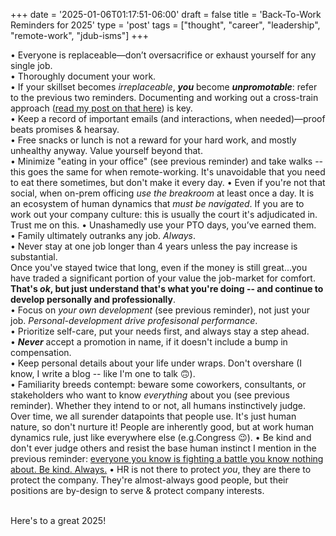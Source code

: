 +++
date = '2025-01-06T01:17:51-06:00'
draft = false
title = 'Back-To-Work Reminders for 2025'
type = 'post'
tags = ["thought", "career", "leadership", "remote-work", "jdub-isms"]
+++



•	Everyone is replaceable—don’t oversacrifice or exhaust yourself for any single job.<br />
•	Thoroughly document your work.<br />
•	If your skillset becomes *irreplaceable*, ***you*** become ***unpromotable***: refer to the previous two reminders.  Documenting and working out a cross-train approach ([read my post on that here](https://julianwest.me/Blog/empowering-independence-it/)) is key.<br />
•	Keep a record of important emails (and interactions, when needed)—proof beats promises & hearsay.<br />
•	Free snacks or lunch is not a reward for your hard work, and mostly unhealthy anyway. Value yourself beyond that. <br />
•	Minimize "eating in your office" (see previous reminder) and take walks -- this goes the same for when remote-working. It's unavoidable that you need to eat there sometimes, but don't make it every day.
•	Even if you're not that social, when on-prem officing *use the breakroom* at least once a day. It is an ecosystem of human dynamics that *must be navigated*.  If you are to work out your company culture: this is usually the court it's adjudicated in.  Trust me on this.
•	Unashamedly use your PTO days, you’ve earned them.<br />
•	Family ultimately outranks any job.  *Always*.<br />
•	Never stay at one job longer than 4 years unless the pay increase is substantial.  <br />Once you've stayed twice that long, even if the money is still great...you have traded a significant portion of your value the job-market for comfort.  **That's *ok*, but just understand that's what you're doing -- and continue to develop personally and professionally**. <br />
•	Focus on *your own development* (see previous reminder), not just your job.  *Personal-development drive profesisonal performance*.  <br />
•	Prioritize self-care, put your needs first, and always stay a step ahead.<br />
•	***Never*** accept a promotion in name, if it doesn't include a bump in compensation.<br />
•	Keep personal details about your life under wraps.  Don't overshare (I know, I write a blog -- like I'm one to talk 🙃). <br />
•	Familiarity breeds contempt: beware some coworkers, consultants, or stakeholders who want to know *everything* about you (see previous reminder).  Whether they intend to or not, all humans instinctively judge. Over time, we all surender datapoints that people use.  It's just human nature, so don't nurture it!  People are inherently good, but at work human dynamics rule, just like everywhere else (e.g.Congress 😉). 
•	Be kind and don't ever judge others and resist the base human instinct I mention in the previous reminder: [everyone you know is fighting a battle you know nothing about.  Be kind. Always.](https://www.goodreads.com/quotes/6697537-everyone-you-meet-is-fighting-a-battle-you-know-nothing)
•	HR is not there to protect *you*, they are there to protect the company.  They're almost-always good people, but their positions are by-design to serve & protect company interests.  <br /><br />

Here's to a great 2025!